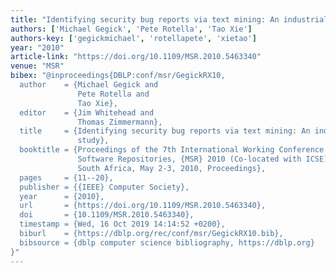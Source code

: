 ```yaml
---
title: "Identifying security bug reports via text mining: An industrial case study"
authors: ['Michael Gegick', 'Pete Rotella', 'Tao Xie']
authors-key: ['gegickmichael', 'rotellapete', 'xietao']
year: "2010"
article-link: "https://doi.org/10.1109/MSR.2010.5463340"
venue: "MSR"
bibex: "@inproceedings{DBLP:conf/msr/GegickRX10,
  author    = {Michael Gegick and
               Pete Rotella and
               Tao Xie},
  editor    = {Jim Whitehead and
               Thomas Zimmermann},
  title     = {Identifying security bug reports via text mining: An industrial case
               study},
  booktitle = {Proceedings of the 7th International Working Conference on Mining
               Software Repositories, {MSR} 2010 (Co-located with ICSE), Cape Town,
               South Africa, May 2-3, 2010, Proceedings},
  pages     = {11--20},
  publisher = {{IEEE} Computer Society},
  year      = {2010},
  url       = {https://doi.org/10.1109/MSR.2010.5463340},
  doi       = {10.1109/MSR.2010.5463340},
  timestamp = {Wed, 16 Oct 2019 14:14:52 +0200},
  biburl    = {https://dblp.org/rec/conf/msr/GegickRX10.bib},
  bibsource = {dblp computer science bibliography, https://dblp.org}
}"
---
```

